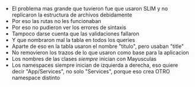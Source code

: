 - El problema mas grande que tuvieron fue que usaron SLIM y no replicaron la estructura de archivos debidamente
- Por eso las rutas no les funcionaban
- Por eso no pudieron ver los errores de sintaxis
- Tampoco darse cuenta que las validaciones fallaron
- Y que nombraron mal la tabla en todos los queries
- Aparte de eso en la tabla usaron el nombre "titulo", pero usaban "title"
- No removieron los trazos de lo que usaron como base para la aplicacion
- Los nombres de las clases *siempre* inician con Mayusculas
- Los namespaces siempre inician de izquierda a derecha, eso quiere decir "App/Services", no solo "Services", porque eso crea OTRO namespace distinto
